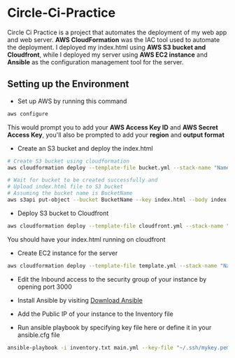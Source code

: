 
# Circle-Ci-Practice

Circle Ci Practice is a project that automates the deployment of my web app and web server. **AWS CloudFormation** was the IAC tool used to automate the deployment. I deployed my index.html using **AWS S3 bucket and Cloudfront**, while I deployed my server using **AWS EC2 instance** and **Ansible** as the configuration management tool for the server.

## Setting up the Environment

* Set up AWS by running this command
```bash
aws configure
```
This would prompt you to add your **AWS Access Key ID** and **AWS Secret Access Key**, you'll also be prompted to add your **region** and **output format**

* Create an S3 bucket and deploy the index.html
```bash
# Create S3 bucket using cloudformation
aws cloudformation deploy --template-file bucket.yml --stack-name "Name" --parameter-overrides MyBucketName="BucketName" 

# Wait for bucket to be created successfully and
# Upload index.html file to S3 bucket
# Assuming the bucket name is BucketName
aws s3api put-object --bucket BucketName --key index.html --body index.html
```

* Deploy S3 bucket to Cloudfront
```bash
aws cloudformation deploy --template-file cloudfront.yml --stack-name "Name2" --parameter-overrides MyBucketName="BucketName"
```

You should have your index.html running on cloudfront

* Create EC2 instance for the server
```bash
aws cloudformation deploy --template-file template.yml --stack-name "Name3" --parameter-overrides AMItoUse="ami" KeyName="keyname.pem" InstanceType="t3.small"
```

* Edit the Inbound access to the security group of your instance by opening port 3000

* Install Ansible by visiting [Download Ansible](https://docs.ansible.com/ansible/latest/installation_guide/intro_installation.html)

* Add the Public IP of your instance to the Inventory file

* Run ansible playbook by specifying key file here or define it in your ansible.cfg file
```bash
ansible-playbook -i inventory.txt main.yml --key-file "~/.ssh/mykey.pem"
```
